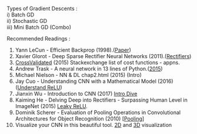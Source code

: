   
    
  
Types of Gradient Descents :  
i)   Batch GD  
ii)  Stochastic GD  
iii) Mini Batch GD (Combo)  

  
  
Recommended Readings :  

1.  Yann LeCun - Efficient Backprop (1998).([Paper](http://yann.lecun.com/exdb/publis/pdf/lecun-98b.pdf))  
2.  Xavier Glorot - Deep Sparse Rectifier Neural Networks (2011).([Rectifiers](http://proceedings.mlr.press/v15/glorot11a/glorot11a.pdf))  
3.  [CrossValidated](https://stats.stackexchange.com/questions/154879/a-list-of-cost-functions-used-in-neural-networks-alongside-applications) (2015) Stackexchange list of cost functions - appns.  
4.  Andrew Trask - A neural network in 13 lines of Python.([2015](https://iamtrask.github.io/2015/07/27/python-network-part2/))  
5.  Michael Nielson - NN & DL chap2.html (2015) (Intro)
6.  Jay Cuo - Understanding CNN with a Mathematical Model (2016) ([Understand ReLU](https://arxiv.org/pdf/1609.04112.pdf))    
7.  Jianxin Wu - Introduction to CNN (2017) [Intro Dive](https://cs.nju.edu.cn/wujx/paper/CNN.pdf)   
8.  Kaiming He - Delving Deep into Rectifiers - Surpassing Human Level in ImageNet (2015) [Leaky ReLU](https://openaccess.thecvf.com/content_iccv_2015/papers/He_Delving_Deep_into_ICCV_2015_paper.pdf).  
9.  Dominik Scherer - Evaluation of Pooling Operations in Convolutional Architectures for Object Recognition (2010) [[Pooling](http://ais.uni-bonn.de/papers/icann2010_maxpool.pdf)]  
10.  Visualize your CNN in this beautiful tool. [2D](https://www.cs.ryerson.ca/~aharley/vis/conv/flat.html) and [3D](https://www.cs.ryerson.ca/~aharley/vis/conv/) visualization

